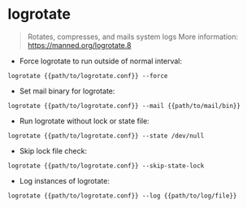 # logrotate

> Rotates, compresses, and mails system logs
> More information: https://manned.org/logrotate.8

- Force logrotate to run outside of normal interval:

`logrotate {{path/to/logrotate.conf}} --force`

- Set mail binary for logrotate:

`logrotate {{path/to/logrotate.conf}} --mail {{path/to/mail/bin}}`

- Run logrotate without lock or state file:

`logrotate {{path/to/logrotate.conf}} --state /dev/null`

- Skip lock file check:

`logrotate {{path/to/logrotate.conf}} --skip-state-lock`

- Log instances of logrotate:

`logrotate {{path/to/logrotate.conf}} --log {{path/to/log/file}}`